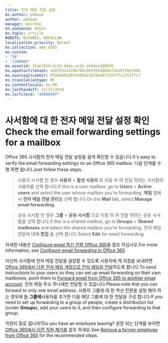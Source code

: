 ```yaml
---
title: 전자 메일 전달 설정
ms.author: pebaum
author: pebaum
manager: mnirkhe
ms.audience: Admin
ms.topic: article
ROBOTS: NOINDEX, NOFOLLOW
localization_priority: Normal
ms.collection: Adm_O365
ms.custom:
- "20"
- "1200004"
ms.assetid: 15abf81d-5c5d-49da-ac81-1b4daa1809f6
ms.openlocfilehash: a28fd31412967841063f65ddd8ef2ee97fb6f89b
ms.sourcegitcommit: 0fb89d8106fe409ab1b78e50f5357ffc2252f7c7
ms.translationtype: MT
ms.contentlocale: ko-KR
ms.lasthandoff: 12/17/2019
ms.locfileid: "40068407"
---
```

# <a name="check-the-email-forwarding-settings-for-a-mailbox"></a><span data-ttu-id="cc7ad-102">사서함에 대 한 전자 메일 전달 설정 확인</span><span class="sxs-lookup"><span data-stu-id="cc7ad-102">Check the email forwarding settings for a mailbox</span></span>

<span data-ttu-id="cc7ad-103">Office 365 사서함의 전자 메일 전달 설정을 쉽게 확인할 수 있습니다.</span><span class="sxs-lookup"><span data-stu-id="cc7ad-103">It's easy to verify the email forwarding settings on an Office 365 mailbox.</span></span> <span data-ttu-id="cc7ad-104">다음 단계를 수행 하면 됩니다.</span><span class="sxs-lookup"><span data-stu-id="cc7ad-104">Just follow these steps.</span></span>
  
> <span data-ttu-id="cc7ad-105">사용자 사서함 인 경우 **사용자** \> **활성 사용자** 로 이동 하 여 전달 하려는 사서함의 사용자를 선택 합니다.</span><span class="sxs-lookup"><span data-stu-id="cc7ad-105">If this is a user mailbox, go to **Users** \> **Active users** and select the user whose mailbox you're forwarding.</span></span> <span data-ttu-id="cc7ad-106">**메일** 탭에서 **전자 메일 전달 관리**를 선택 합니다.</span><span class="sxs-lookup"><span data-stu-id="cc7ad-106">On the **Mail** tab, select **Manage email forwarding**.</span></span>

> <span data-ttu-id="cc7ad-107">공유 사서함 인 경우 **그룹** \> **공유 사서함** 으로 이동 하 여 전달 하려는 공유 사서함을 선택 합니다.</span><span class="sxs-lookup"><span data-stu-id="cc7ad-107">If this is a shared mailbox, go to **Groups** \> **Shared mailboxes** and select the shared mailbox you're forwarding.</span></span> <span data-ttu-id="cc7ad-108">전자 메일 전달에 대해 **편집** 을 선택 합니다.</span><span class="sxs-lookup"><span data-stu-id="cc7ad-108">Select **Edit** for email forwarding.</span></span>

<span data-ttu-id="cc7ad-109">자세한 내용은 [Configure email 착신 전환 Office 365](https://docs.microsoft.com/office365/admin/email/configure-email-forwarding)을 참조 하십시오.</span><span class="sxs-lookup"><span data-stu-id="cc7ad-109">For more information, see [Configure email forwarding in Office 365](https://docs.microsoft.com/office365/admin/email/configure-email-forwarding).</span></span>
  
<span data-ttu-id="cc7ad-110">자신의 사서함에 전자 메일 전달을 설정할 수 있도록 사용자에 게 지침을 보내려면 [Office 365에서 다른 전자 메일 계정으로 전자 메일을 전달](https://support.office.com/article/Forward-email-from-Office-365-to-another-email-account-1ed4ee1e-74f8-4f53-a174-86b748ff6a0e)하도록 합니다.</span><span class="sxs-lookup"><span data-stu-id="cc7ad-110">To send instructions to your users so they can set up email forwarding on their own mailboxes, point them to [Forward email from Office 365 to another email account](https://support.office.com/article/Forward-email-from-Office-365-to-another-email-account-1ed4ee1e-74f8-4f53-a174-86b748ff6a0e).</span></span> <span data-ttu-id="cc7ad-111">전자 메일 주소 하나에만 전달할 수 있습니다.</span><span class="sxs-lookup"><span data-stu-id="cc7ad-111">Please note that you can forward to only one email address.</span></span> <span data-ttu-id="cc7ad-112">사용자 그룹에 대 한 착신 전환을 설정 해야 하는 경우에 **는 그룹에**사용자를 추가한 다음 해당 그룹에 대 한 전달을 구성 합니다.</span><span class="sxs-lookup"><span data-stu-id="cc7ad-112">If you need to set up forwarding to a group of people, create a distribution list (under **Groups**), add your users to it, and then configure forwarding to that group.</span></span>
  
<span data-ttu-id="cc7ad-113">직원이 종료 됩니까?</span><span class="sxs-lookup"><span data-stu-id="cc7ad-113">Do you have an employee leaving?</span></span> <span data-ttu-id="cc7ad-114">권장 되는 단계를 보려면 [Office 365에서 이전 직원 제거를](https://docs.microsoft.com/office365/admin/add-users/remove-former-employee) 참조 하세요.</span><span class="sxs-lookup"><span data-stu-id="cc7ad-114">See [Remove a former employee from Office 365](https://docs.microsoft.com/office365/admin/add-users/remove-former-employee) for the recommended steps.</span></span>